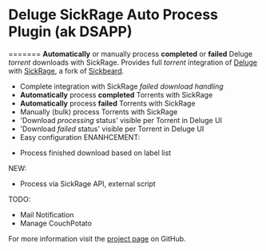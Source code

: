 # Deluge SickRage Auto Process Plugin (ak DSAPP)

=======
**Automatically** or manually process **completed** or **failed** Deluge *torrent* downloads with SickRage. Provides full *torrent* integration of [Deluge][deluge] with [SickRage][sickrage], a fork of [Sickbeard][sickbeard].

* Complete integration with SickRage *failed download handling*
* **Automatically** process **completed** Torrents with SickRage
* **Automatically** process **failed** Torrents with SickRage
* Manually (bulk) process Torrents with SickRage
* 'Download *processing* status' visible per Torrent in Deluge UI
* 'Download *failed* status' visible per Torrent in Deluge UI
* Easy configuration
ENANHCEMENT:
- Process finished download based on label list

NEW:
- Process via SickRage API, external script

TODO:
- Mail Notification
- Manage CouchPotato

For more information visit the [project page][project-page] on GitHub.

[project-page]: https://github.com/CCoupel/DelugeAutoSickrageProcess
[deluge]: http://deluge-torrent.org/
[sickrage]: https://github.com/SiCKRAGETV/SickRage
[sickbeard]: http://sickbeard.com/

